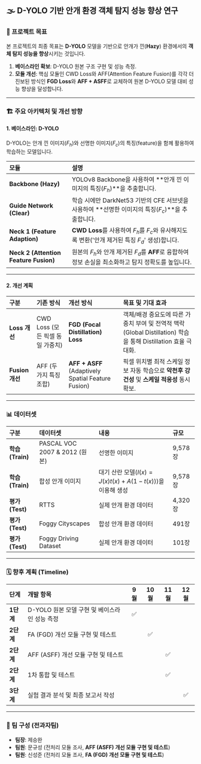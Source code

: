 ## 🌫️ D-YOLO 기반 안개 환경 객체 탐지 성능 향상 연구

### 🎯 프로젝트 목표

본 프로젝트의 최종 목표는 **D-YOLO** 모델을 기반으로 안개가 낀(**Hazy**) 환경에서의 **객체 탐지 성능을 향상**시키는 것입니다.

1.  **베이스라인 확보**: D-YOLO 원본 구조 구현 및 성능 측정.
2.  **모듈 개선**: 핵심 모듈인 CWD Loss와 AFF(Attention Feature Fusion)를 각각 더 진보된 방식인 **FGD Loss**와 **AFF + ASFF**로 교체하여 원본 D-YOLO 모델 대비 성능 향상을 달성합니다.

---

### 🏗️ 주요 아키텍처 및 개선 방향

#### 1. 베이스라인: D-YOLO

D-YOLO는 안개 낀 이미지($F_h$)와 선명한 이미지($F_c$)의 특징(feature)을 함께 활용하여 학습하는 모델입니다.

| 모듈 | 설명 |
| :--- | :--- |
| **Backbone (Hazy)** | YOLOv8 Backbone을 사용하여 **안개 낀 이미지의 특징($F_h$)**을 추출합니다. |
| **Guide Network (Clear)** | 학습 시에만 DarkNet53 기반의 CFE 서브넷을 사용하여 **선명한 이미지의 특징($F_c$)**을 추출합니다. |
| **Neck 1 (Feature Adaption)** | **CWD Loss**를 사용하여 $F_h$를 $F_c$와 유사해지도록 변환('안개 제거된 특징 $F_d$' 생성)합니다. |
| **Neck 2 (Attention Feature Fusion)** | 원본의 $F_h$와 안개 제거된 $F_d$를 **AFF**로 융합하여 정보 손실을 최소화하고 탐지 정확도를 높입니다. |

---

#### 2. 개선 계획

| 구분 | 기존 방식 | 개선 방식 | 목표 및 기대 효과 |
| :--- | :--- | :--- | :--- |
| **Loss 개선** | CWD Loss (모든 픽셀 동일 가중치) | **FGD (Focal Distillation) Loss** | 객체/배경 중요도에 따른 가중치 부여 및 전역적 맥락(Global Distillation) 학습을 통해 Distillation 효율 극대화. |
| **Fusion 개선** | AFF (두 가지 특징 조합) | **AFF + ASFF** (Adaptively Spatial Feature Fusion) | 픽셀 위치별 최적 스케일 정보 자동 학습으로 **악천후 강건성** 및 **스케일 적응성** 동시 확보. |

---

### 📊 데이터셋

| 구분 | 데이터셋 | 내용 | 규모 |
| :--- | :--- | :--- | :--- |
| **학습 (Train)** | PASCAL VOC 2007 & 2012 (원본) | 선명한 이미지 | 9,578장 |
| **학습 (Train)** | 합성 안개 이미지 | 대기 산란 모델($I(x)=J(x)t(x)+A(1-t(x))$)을 이용해 생성 | 9,578장 |
| **평가 (Test)** | RTTS | 실제 안개 환경 데이터 | 4,320장 |
| **평가 (Test)** | Foggy Cityscapes | 합성 안개 환경 데이터 | 491장 |
| **평가 (Test)** | Foggy Driving Dataset | 실제 안개 환경 데이터 | 101장 |

---

### 🗓️ 향후 계획 (Timeline)

| 단계 | 개발 항목 | 9월 | 10월 | 11월 | 12월 |
| :--- | :--- | :---: | :---: | :---: | :---: |
| **1단계** | D-YOLO 원본 모델 구현 및 베이스라인 성능 측정 | ✅ | | | |
| **2단계** | FA (FGD) 개선 모듈 구현 및 테스트 | | ✅ | | |
| **2단계** | AFF (ASFF) 개선 모듈 구현 및 테스트 | | | ✅ | |
| **2단계** | 1차 통합 및 테스트 | | | ✅ | |
| **3단계** | 실험 결과 분석 및 최종 보고서 작성 | | | | ✅ |

---

### 👥 팀 구성 (전과자팀)

* **팀장**: 제승완
* **팀원**: 문규성 (전처리 모듈 조사, **AFF (ASFF) 개선 모듈 구현 및 테스트**)
* **팀원**: 신성준 (전처리 모듈 조사, **FA (FGD) 개선 모듈 구현 및 테스트**)
